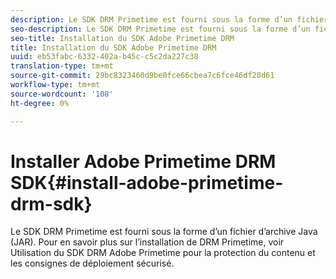 ```yaml
---
description: Le SDK DRM Primetime est fourni sous la forme d’un fichier d’archive Java (JAR). Pour en savoir plus sur l’installation de DRM Primetime, voir Utilisation du SDK DRM Adobe Primetime pour la protection du contenu et les consignes de déploiement sécurisé.
seo-description: Le SDK DRM Primetime est fourni sous la forme d’un fichier d’archive Java (JAR). Pour en savoir plus sur l’installation de DRM Primetime, voir Utilisation du SDK DRM Adobe Primetime pour la protection du contenu et les consignes de déploiement sécurisé.
seo-title: Installation du SDK Adobe Primetime DRM
title: Installation du SDK Adobe Primetime DRM
uuid: eb53fabc-6332-402a-b45c-c5c2da227c38
translation-type: tm+mt
source-git-commit: 29bc8323460d9be0fce66cbea7c6fce46df20d61
workflow-type: tm+mt
source-wordcount: '108'
ht-degree: 0%

---
```



# Installer Adobe Primetime DRM SDK{#install-adobe-primetime-drm-sdk}

Le SDK DRM Primetime est fourni sous la forme d’un fichier d’archive Java (JAR). Pour en savoir plus sur l’installation de DRM Primetime, voir Utilisation du SDK DRM Adobe Primetime pour la protection du contenu et les consignes de déploiement sécurisé.

